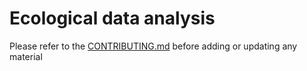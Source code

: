 Ecological data analysis
======================

Please refer to the [CONTRIBUTING.md](../../CONTRIBUTING.md) before adding or updating any material
